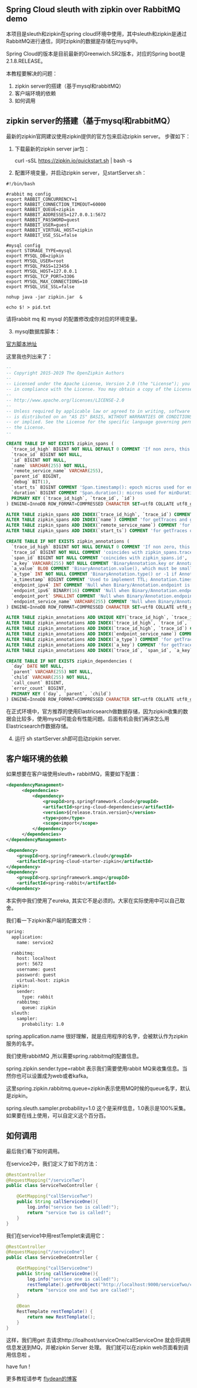 ## Spring Cloud sleuth with zipkin over RabbitMQ demo

本项目是sleuth和zipkin在spring cloud环境中使用，其中sleuth和zipkin是通过RabbitMQ进行通信，同时zipkin的数据是存储在mysql中。

Spring Cloud的版本是目前最新的Greenwich.SR2版本，对应的Spring boot是2.1.8.RELEASE。

本教程要解决的问题：

1. zipkin server的搭建（基于mysql和rabbitMQ）
2. 客户端环境的依赖
3. 如何调用

## zipkin server的搭建（基于mysql和rabbitMQ）

最新的zipkin官网建议使用zipkin提供的官方包来启动zipkin server。 步骤如下：

1. 下载最新的zipkin server jar包：

    curl -sSL https://zipkin.io/quickstart.sh | bash -s

2. 配置环境变量，并启动zipkin server，见startServer.sh：

~~~shell
#!/bin/bash

#rabbit mq config
export RABBIT_CONCURRENCY=1
export RABBIT_CONNECTION_TIMEOUT=60000
export RABBIT_QUEUE=zipkin
export RABBIT_ADDRESSES=127.0.0.1:5672
export RABBIT_PASSWORD=guest
export RABBIT_USER=guest
export RABBIT_VIRTUAL_HOST=zipkin
export RABBIT_USE_SSL=false

#mysql config
export STORAGE_TYPE=mysql
export MYSQL_DB=zipkin
export MYSQL_USER=root
export MYSQL_PASS=123456
export MYSQL_HOST=127.0.0.1
export MYSQL_TCP_PORT=3306
export MYSQL_MAX_CONNECTIONS=10
export MYSQL_USE_SSL=false

nohup java -jar zipkin.jar  &

echo $! > pid.txt
~~~

请将rabbit mq 和 mysql 的配置修改成你对应的环境变量。

3. mysql数据库脚本：

[官方脚本地址](https://github.com/openzipkin/zipkin/blob/master/zipkin-storage/mysql-v1/src/main/resources/mysql.sql
)

这里我也列出来了：

~~~sql
--
-- Copyright 2015-2019 The OpenZipkin Authors
--
-- Licensed under the Apache License, Version 2.0 (the "License"); you may not use this file except
-- in compliance with the License. You may obtain a copy of the License at
--
-- http://www.apache.org/licenses/LICENSE-2.0
--
-- Unless required by applicable law or agreed to in writing, software distributed under the License
-- is distributed on an "AS IS" BASIS, WITHOUT WARRANTIES OR CONDITIONS OF ANY KIND, either express
-- or implied. See the License for the specific language governing permissions and limitations under
-- the License.
--

CREATE TABLE IF NOT EXISTS zipkin_spans (
  `trace_id_high` BIGINT NOT NULL DEFAULT 0 COMMENT 'If non zero, this means the trace uses 128 bit traceIds instead of 64 bit',
  `trace_id` BIGINT NOT NULL,
  `id` BIGINT NOT NULL,
  `name` VARCHAR(255) NOT NULL,
  `remote_service_name` VARCHAR(255),
  `parent_id` BIGINT,
  `debug` BIT(1),
  `start_ts` BIGINT COMMENT 'Span.timestamp(): epoch micros used for endTs query and to implement TTL',
  `duration` BIGINT COMMENT 'Span.duration(): micros used for minDuration and maxDuration query',
  PRIMARY KEY (`trace_id_high`, `trace_id`, `id`)
) ENGINE=InnoDB ROW_FORMAT=COMPRESSED CHARACTER SET=utf8 COLLATE utf8_general_ci;

ALTER TABLE zipkin_spans ADD INDEX(`trace_id_high`, `trace_id`) COMMENT 'for getTracesByIds';
ALTER TABLE zipkin_spans ADD INDEX(`name`) COMMENT 'for getTraces and getSpanNames';
ALTER TABLE zipkin_spans ADD INDEX(`remote_service_name`) COMMENT 'for getTraces and getRemoteServiceNames';
ALTER TABLE zipkin_spans ADD INDEX(`start_ts`) COMMENT 'for getTraces ordering and range';

CREATE TABLE IF NOT EXISTS zipkin_annotations (
  `trace_id_high` BIGINT NOT NULL DEFAULT 0 COMMENT 'If non zero, this means the trace uses 128 bit traceIds instead of 64 bit',
  `trace_id` BIGINT NOT NULL COMMENT 'coincides with zipkin_spans.trace_id',
  `span_id` BIGINT NOT NULL COMMENT 'coincides with zipkin_spans.id',
  `a_key` VARCHAR(255) NOT NULL COMMENT 'BinaryAnnotation.key or Annotation.value if type == -1',
  `a_value` BLOB COMMENT 'BinaryAnnotation.value(), which must be smaller than 64KB',
  `a_type` INT NOT NULL COMMENT 'BinaryAnnotation.type() or -1 if Annotation',
  `a_timestamp` BIGINT COMMENT 'Used to implement TTL; Annotation.timestamp or zipkin_spans.timestamp',
  `endpoint_ipv4` INT COMMENT 'Null when Binary/Annotation.endpoint is null',
  `endpoint_ipv6` BINARY(16) COMMENT 'Null when Binary/Annotation.endpoint is null, or no IPv6 address',
  `endpoint_port` SMALLINT COMMENT 'Null when Binary/Annotation.endpoint is null',
  `endpoint_service_name` VARCHAR(255) COMMENT 'Null when Binary/Annotation.endpoint is null'
) ENGINE=InnoDB ROW_FORMAT=COMPRESSED CHARACTER SET=utf8 COLLATE utf8_general_ci;

ALTER TABLE zipkin_annotations ADD UNIQUE KEY(`trace_id_high`, `trace_id`, `span_id`, `a_key`, `a_timestamp`) COMMENT 'Ignore insert on duplicate';
ALTER TABLE zipkin_annotations ADD INDEX(`trace_id_high`, `trace_id`, `span_id`) COMMENT 'for joining with zipkin_spans';
ALTER TABLE zipkin_annotations ADD INDEX(`trace_id_high`, `trace_id`) COMMENT 'for getTraces/ByIds';
ALTER TABLE zipkin_annotations ADD INDEX(`endpoint_service_name`) COMMENT 'for getTraces and getServiceNames';
ALTER TABLE zipkin_annotations ADD INDEX(`a_type`) COMMENT 'for getTraces and autocomplete values';
ALTER TABLE zipkin_annotations ADD INDEX(`a_key`) COMMENT 'for getTraces and autocomplete values';
ALTER TABLE zipkin_annotations ADD INDEX(`trace_id`, `span_id`, `a_key`) COMMENT 'for dependencies job';

CREATE TABLE IF NOT EXISTS zipkin_dependencies (
  `day` DATE NOT NULL,
  `parent` VARCHAR(255) NOT NULL,
  `child` VARCHAR(255) NOT NULL,
  `call_count` BIGINT,
  `error_count` BIGINT,
  PRIMARY KEY (`day`, `parent`, `child`)
) ENGINE=InnoDB ROW_FORMAT=COMPRESSED CHARACTER SET=utf8 COLLATE utf8_general_ci;
~~~

在正式环境中，官方推荐的使用Elastricsearch做数据存储，因为zipkin收集的数据会比较多，使用mysql可能会有性能问题。后面有机会我们再讲怎么用Elastricsearch作数据存储。

4. 运行 sh startServer.sh即可启动zipkin server.


## 客户端环境的依赖

如果想要在客户端使用sleuth+ rabbitMQ，需要如下配置：

~~~xml
<dependencyManagement> 
      <dependencies>
          <dependency>
              <groupId>org.springframework.cloud</groupId>
              <artifactId>spring-cloud-dependencies</artifactId>
              <version>${release.train.version}</version>
              <type>pom</type>
              <scope>import</scope>
          </dependency>
      </dependencies>
</dependencyManagement>

<dependency> 
    <groupId>org.springframework.cloud</groupId>
    <artifactId>spring-cloud-starter-zipkin</artifactId>
</dependency>
<dependency> 
    <groupId>org.springframework.amqp</groupId>
    <artifactId>spring-rabbit</artifactId>
</dependency>
~~~

本实例中我们使用了eureka, 其实它不是必须的。大家在实际使用中可以自己取舍。

我们看一下zipkin客户端的配置文件：

~~~xml
spring:
  application:
    name: service2

  rabbitmq:
    host: localhost
    port: 5672
    username: guest
    password: guest
    virtual-host: zipkin
  zipkin:
    sender:
      type: rabbit
    rabbitmq:
      queue: zipkin
  sleuth:
    sampler:
      probability: 1.0
~~~

spring.application.name 很好理解，就是应用程序的名字，会被默认作为zipkin服务的名字。

我们使用rabbitMQ ,所以需要spring.rabbitmq的配置信息。

spring.zipkin.sender.type=rabbit 表示我们需要使用rabbit MQ来收集信息。当然你也可以设置成为web或者kafka。

这里spring.zipkin.rabbitmq.queue=zipkin表示使用MQ时候的queue名字，默认是zipkin。

spring.sleuth.sampler.probability=1.0 这个是采样信息，1.0表示是100%采集。如果要在线上使用，可以自定义这个百分百。

## 如何调用

最后我们看下如何调用。

在service2中，我们定义了如下的方法：

~~~java
@RestController
@RequestMapping("/serviceTwo")
public class ServiceTwoController {

    @GetMapping("callServiceTwo")
    public String callServiceOne(){
        log.info("service two is called!");
        return "service two is called!";
    }
}
~~~

我们在service1中用restTemplet来调用它：

~~~java
@RestController
@RequestMapping("/serviceOne")
public class ServiceOneController {

    @GetMapping("callServiceOne")
    public String callServiceOne(){
        log.info("service one is called!");
        restTemplate().getForObject("http://localhost:9000/serviceTwo/callServiceTwo",String.class);
        return "service one and two are called!";
    }

    @Bean
    RestTemplate restTemplate() {
        return new RestTemplate();
    }
}
~~~

这样，我们用get 去请求http://loalhost/serviceOne/callServiceOne 就会将调用信息发送到MQ，并被zipkin Server 处理。 我们就可以在zipkin web页面看到调用信息啦 。

have fun !

更多教程请参考 [flydean的博客](www.flydean.com)